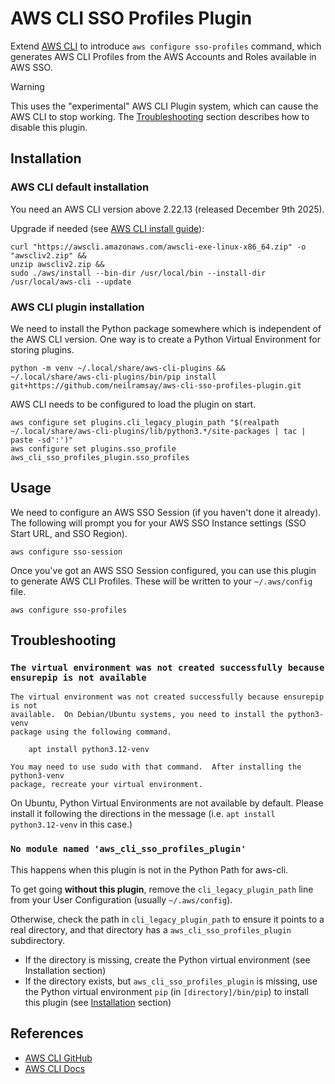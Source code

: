 # AWS CLI SSO Profiles Plugin

Extend [AWS CLI] to introduce `aws configure sso-profiles` command, which
generates AWS CLI Profiles from the AWS Accounts and Roles available in AWS SSO.

> [!WARNING]
> This uses the "experimental" AWS CLI Plugin system, which can cause the AWS CLI
> to stop working. The [Troubleshooting](#troubleshooting) section describes how to
> disable this plugin.

## Installation

### AWS CLI default installation

You need an AWS CLI version above 2.22.13 (released December 9th 2025).

Upgrade if needed (see [AWS CLI install guide]):

```shell
curl "https://awscli.amazonaws.com/awscli-exe-linux-x86_64.zip" -o "awscliv2.zip" &&
unzip awscliv2.zip &&
sudo ./aws/install --bin-dir /usr/local/bin --install-dir /usr/local/aws-cli --update
```

### AWS CLI plugin installation

We need to install the Python package somewhere which is independent
of the AWS CLI version.
One way is to create a Python Virtual Environment for storing plugins.

```shell
python -m venv ~/.local/share/aws-cli-plugins &&
~/.local/share/aws-cli-plugins/bin/pip install git+https://github.com/neilramsay/aws-cli-sso-profiles-plugin.git
```

AWS CLI needs to be configured to load the plugin on start.

```shell
aws configure set plugins.cli_legacy_plugin_path "$(realpath ~/.local/share/aws-cli-plugins/lib/python3.*/site-packages | tac | paste -sd':')"
aws configure set plugins.sso_profile aws_cli_sso_profiles_plugin.sso_profiles
```

## Usage

We need to configure an AWS SSO Session (if you haven't done it already).
The following will prompt you for your AWS SSO Instance settings (SSO Start URL, and SSO Region).

```shell
aws configure sso-session
```

Once you've got an AWS SSO Session configured, you can use this plugin to
generate AWS CLI Profiles.
These will be written to your `~/.aws/config` file.

```shell
aws configure sso-profiles
```

## Troubleshooting

### `The virtual environment was not created successfully because ensurepip is not available`

```plain
The virtual environment was not created successfully because ensurepip is not
available.  On Debian/Ubuntu systems, you need to install the python3-venv
package using the following command.

    apt install python3.12-venv

You may need to use sudo with that command.  After installing the python3-venv
package, recreate your virtual environment.
```

On Ubuntu, Python Virtual Environments are not available by default.
Please install it following the directions in the message (i.e. `apt install python3.12-venv` in this case.)

### `No module named 'aws_cli_sso_profiles_plugin'`

This happens when this plugin is not in the Python Path for aws-cli.

To get going **without this plugin**, remove the `cli_legacy_plugin_path` line from your User Configuration (usually `~/.aws/config`).

Otherwise, check the path in `cli_legacy_plugin_path` to ensure it points to
a real directory, and that directory has a `aws_cli_sso_profiles_plugin` subdirectory.

- If the directory is missing, create the Python virtual environment
  (see Installation section)
- If the directory exists, but `aws_cli_sso_profiles_plugin` is missing,
  use the Python virtual environment `pip` (in `[directory]/bin/pip`)
  to install this plugin (see [Installation](#installation) section)

## References

- [AWS CLI GitHub]
- [AWS CLI Docs]

[AWS CLI]: https://github.com/aws/aws-cli
[AWS CLI GitHub]: https://github.com/aws/aws-cli
[AWS CLI Docs]: https://docs.aws.amazon.com/cli/latest/userguide/cli-chap-welcome.html
[AWS CLI install guide]: https://docs.aws.amazon.com/cli/latest/userguide/getting-started-install.html
